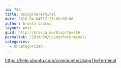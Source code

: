 ```yaml
---
id: 756
title: UsingTheTerminal
date: 2010-04-04T12:23:08+00:00
author: bronto saurus
layout: post
guid: http://kravca.mu/blog/?p=756
permalink: /2010/04/usingtheterminal/
categories:
  - Uncategorized
---
```

<https://help.ubuntu.com/community/UsingTheTerminal>
